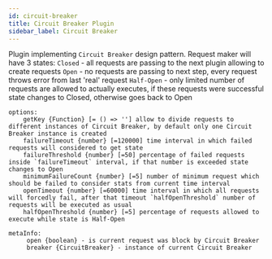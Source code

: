 ```yaml
---
id: circuit-breaker
title: Circuit Breaker Plugin
sidebar_label: Circuit Breaker
---
```


Plugin implementing `Circuit Breaker` design pattern. Request maker will have 3 states:
`Closed` - all requests are passing to the next plugin allowing to create requests
`Open` - no requests are passing to next step, every request throws error from last 'real' request
`Half-Open` - only limited number of requests are allowed to actually executes, if these requests were successful
state changes to Closed, otherwise goes back to Open

```
options: 
    getKey {Function} [= () => ''] allow to divide requests to different instances of Circuit Breaker, by default only one Circuit Breaker instance is created
    failureTimeout {number} [=120000] time interval in which failed requests will considered to get state
    failureThreshold {number} [=50] percentage of failed requests inside `failureTimeout` interval, if that number is exceeded state changes to Open
    minimumFailureCount {number} [=5] number of minimum request which should be failed to consider stats from current time interval
    openTimeout {number} [=60000] time interval in which all requests will forcedly fail, after that timeout `halfOpenThreshold` number of requests will be executed as usual
    halfOpenThreshold {number} [=5] percentage of requests allowed to execute while state is Half-Open

metaInfo:
     open {boolean} - is current request was block by Circuit Breaker
     breaker {CircuitBreaker} - instance of current Circuit Breaker
```

